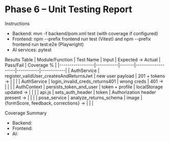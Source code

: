 # Phase 6 – Unit Testing Report

Instructions
- Backend: mvn -f backend/pom.xml test (with coverage if configured)
- Frontend: npm --prefix frontend run test (Vitest) and npm --prefix frontend run test:e2e (Playwright)
- AI services: pytest

Results Table
| Module/Function | Test Name | Input | Expected → Actual | Pass/Fail | Coverage % |
|-----------------|-----------|-------|-------------------|-----------|------------|
| AuthService     | register_validUser_createsAndReturnsJwt | new user payload | 201 + tokens →  |  |  |
| AuthService     | login_invalid_creds_returns401 | wrong creds | 401 →  |  |  |
| AuthContext     | persists_token_and_user | token + profile | localStorage updated →  |  |  |
| api.js          | sets_auth_header | token | Authorization header present →  |  |  |
| pose_service    | analyze_returns_schema | image | {formScore, feedback, corrections} →  |  |  |

Coverage Summary
- Backend:   
- Frontend:  
- AI:        
